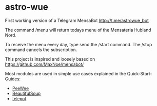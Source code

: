# astro-wue

First working version of a Telegram MensaBot http://t.me/astrowue_bot

The command /menu will return todays menu of the Mensateria Hubland Nord.


To receive the menu every day, type send the /start command.
The /stop command cancels the subscription.
  
  
This project is inspired and loosely based on https://github.com/MaxNoe/mensabot/  
  
Most modules are used in simple use cases explained in the Quick-Start-Guides:  
* [PeeWee](http://docs.peewee-orm.com/en/latest/peewee/quickstart.html#quickstart)
* [BeautifulSoup](https://www.crummy.com/software/BeautifulSoup/bs4/doc/)
* [telepot](http://telepot.readthedocs.io/en/latest/)
